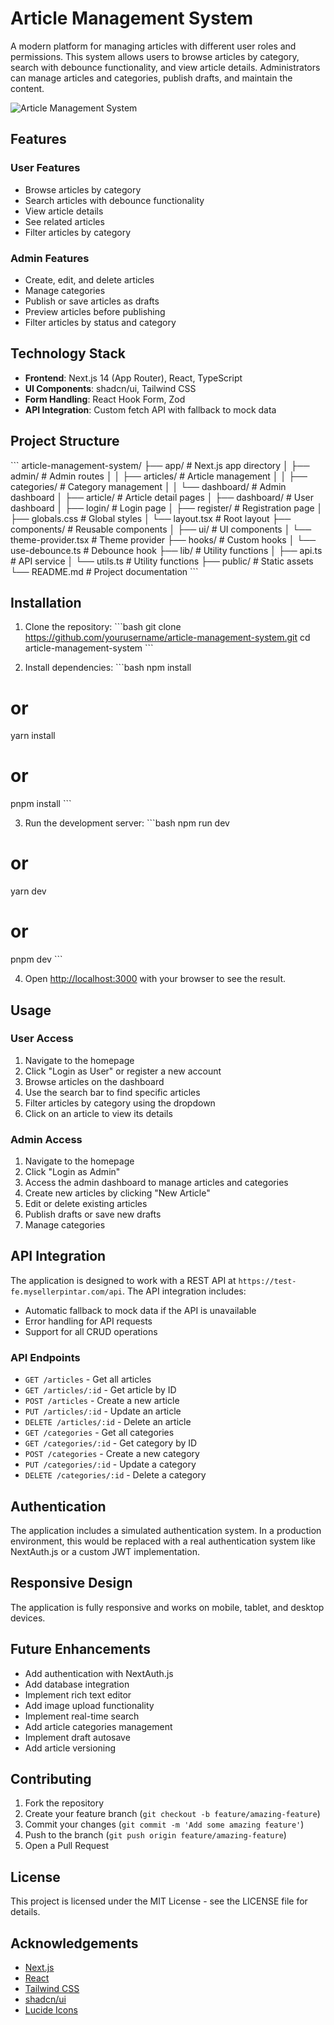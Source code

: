 # Article Management System

A modern platform for managing articles with different user roles and permissions. This system allows users to browse articles by category, search with debounce functionality, and view article details. Administrators can manage articles and categories, publish drafts, and maintain the content.

![Article Management System](https://placeholder.com/wp-content/uploads/2018/10/placeholder.com-logo1.png)

## Features

### User Features
- Browse articles by category
- Search articles with debounce functionality
- View article details
- See related articles
- Filter articles by category

### Admin Features
- Create, edit, and delete articles
- Manage categories
- Publish or save articles as drafts
- Preview articles before publishing
- Filter articles by status and category

## Technology Stack

- **Frontend**: Next.js 14 (App Router), React, TypeScript
- **UI Components**: shadcn/ui, Tailwind CSS
- **Form Handling**: React Hook Form, Zod
- **API Integration**: Custom fetch API with fallback to mock data

## Project Structure

\`\`\`
article-management-system/
├── app/                      # Next.js app directory
│   ├── admin/                # Admin routes
│   │   ├── articles/         # Article management
│   │   ├── categories/       # Category management
│   │   └── dashboard/        # Admin dashboard
│   ├── article/              # Article detail pages
│   ├── dashboard/            # User dashboard
│   ├── login/                # Login page
│   ├── register/             # Registration page
│   ├── globals.css           # Global styles
│   └── layout.tsx            # Root layout
├── components/               # Reusable components
│   ├── ui/                   # UI components
│   └── theme-provider.tsx    # Theme provider
├── hooks/                    # Custom hooks
│   └── use-debounce.ts       # Debounce hook
├── lib/                      # Utility functions
│   ├── api.ts                # API service
│   └── utils.ts              # Utility functions
├── public/                   # Static assets
└── README.md                 # Project documentation
\`\`\`

## Installation

1. Clone the repository:
\`\`\`bash
git clone https://github.com/yourusername/article-management-system.git
cd article-management-system
\`\`\`

2. Install dependencies:
\`\`\`bash
npm install
# or
yarn install
# or
pnpm install
\`\`\`

3. Run the development server:
\`\`\`bash
npm run dev
# or
yarn dev
# or
pnpm dev
\`\`\`

4. Open [http://localhost:3000](http://localhost:3000) with your browser to see the result.

## Usage

### User Access

1. Navigate to the homepage
2. Click "Login as User" or register a new account
3. Browse articles on the dashboard
4. Use the search bar to find specific articles
5. Filter articles by category using the dropdown
6. Click on an article to view its details

### Admin Access

1. Navigate to the homepage
2. Click "Login as Admin"
3. Access the admin dashboard to manage articles and categories
4. Create new articles by clicking "New Article"
5. Edit or delete existing articles
6. Publish drafts or save new drafts
7. Manage categories

## API Integration

The application is designed to work with a REST API at `https://test-fe.mysellerpintar.com/api`. The API integration includes:

- Automatic fallback to mock data if the API is unavailable
- Error handling for API requests
- Support for all CRUD operations

### API Endpoints

- `GET /articles` - Get all articles
- `GET /articles/:id` - Get article by ID
- `POST /articles` - Create a new article
- `PUT /articles/:id` - Update an article
- `DELETE /articles/:id` - Delete an article
- `GET /categories` - Get all categories
- `GET /categories/:id` - Get category by ID
- `POST /categories` - Create a new category
- `PUT /categories/:id` - Update a category
- `DELETE /categories/:id` - Delete a category

## Authentication

The application includes a simulated authentication system. In a production environment, this would be replaced with a real authentication system like NextAuth.js or a custom JWT implementation.

## Responsive Design

The application is fully responsive and works on mobile, tablet, and desktop devices.

## Future Enhancements

- Add authentication with NextAuth.js
- Add database integration
- Implement rich text editor
- Add image upload functionality
- Implement real-time search
- Add article categories management
- Implement draft autosave
- Add article versioning

## Contributing

1. Fork the repository
2. Create your feature branch (`git checkout -b feature/amazing-feature`)
3. Commit your changes (`git commit -m 'Add some amazing feature'`)
4. Push to the branch (`git push origin feature/amazing-feature`)
5. Open a Pull Request

## License

This project is licensed under the MIT License - see the LICENSE file for details.

## Acknowledgements

- [Next.js](https://nextjs.org/)
- [React](https://reactjs.org/)
- [Tailwind CSS](https://tailwindcss.com/)
- [shadcn/ui](https://ui.shadcn.com/)
- [Lucide Icons](https://lucide.dev/)
